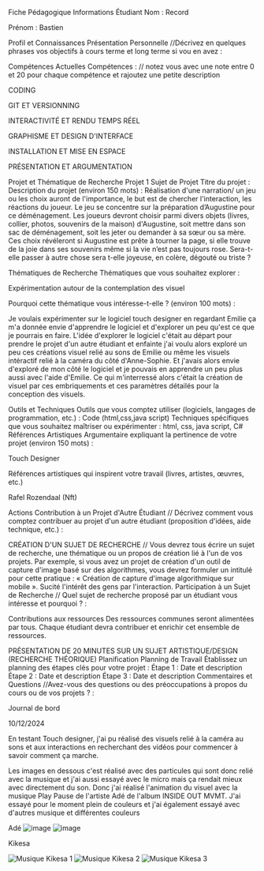 Fiche Pédagogique Informations Étudiant Nom : Record

Prénom : Bastien

Profil et Connaissances Présentation Personnelle //Décrivez en quelques phrases vos objectifs à cours terme et long terme si vou en avez :

Compétences Actuelles Compétences : // notez vous avec une note entre 0 et 20 pour chaque compétence et rajoutez une petite description

CODING

GIT ET VERSIONNING

INTERACTIVITÉ ET RENDU TEMPS RÉEL

GRAPHISME ET DESIGN D'INTERFACE

INSTALLATION ET MISE EN ESPACE

PRÉSENTATION ET ARGUMENTATION

Projet et Thématique de Recherche Projet 1 Sujet de Projet Titre du projet : Description du projet (environ 150 mots) : Réalisation d'une narration/ un jeu ou les choix auront de l'importance, le but est de chercher l'interaction, les réactions du joueur. Le jeu se concentre sur la préparation d’Augustine pour ce déménagement. Les joueurs devront choisir parmi divers objets (livres, collier, photos, souvenirs de la maison) d'Augustine, soit mettre dans son sac de déménagement, soit les jeter ou demander à sa sœur ou sa mère. Ces choix révéleront si Augustine est prête à tourner la page, si elle trouve de la joie dans ses souvenirs même si la vie n’est pas toujours rose. Sera-t-elle passer à autre chose sera t-elle joyeuse, en colère, dégouté ou triste ?

Thématiques de Recherche Thématiques que vous souhaitez explorer :

Expérimentation autour de la contemplation des visuel

Pourquoi cette thématique vous intéresse-t-elle ? (environ 100 mots) :

Je voulais expérimenter sur le logiciel touch designer en regardant Emilie ça m'a donnée envie d'apprendre le logiciel et d'explorer un peu qu'est ce que je pourrais en faire. L'idée d'explorer le logiciel c'était au départ pour prendre le projet d'un autre étudiant et enfainte j'ai voulu alors exploré un peu ces créations visuel relié au sons de Emilie ou même les visuels intéractif relié à la caméra du côté d'Anne-Sophie. Et j'avais alors envie d'exploré de mon côté le logiciel et je pouvais en apprendre un peu plus aussi avec l'aide d'Emilie. Ce qui m'interressé alors c'était la création de visuel par ces embriquements et ces paramètres détailés pour la conception des visuels.

Outils et Techniques Outils que vous comptez utiliser (logiciels, langages de programmation, etc.) : Code (html,css,java script) Techniques spécifiques que vous souhaitez maîtriser ou expérimenter : html, css, java script, C# Références Artistiques Argumentaire expliquant la pertinence de votre projet (environ 150 mots) :

Touch Designer

Références artistiques qui inspirent votre travail (livres, artistes, œuvres, etc.)

Rafel Rozendaal (Nft)

Actions Contribution à un Projet d'Autre Étudiant // Décrivez comment vous comptez contribuer au projet d'un autre étudiant (proposition d'idées, aide technique, etc.) :

CRÉATION D'UN SUJET DE RECHERCHE // Vous devrez tous écrire un sujet de recherche, une thématique ou un propos de création lié à l'un de vos projets. Par exemple, si vous avez un projet de création d'un outil de capture d'image basé sur des algorithmes, vous devrez formuler un intitulé pour cette pratique : « Création de capture d'image algorithmique sur mobile ». Sucité l'intérêt des gens par l'interaction. Participation à un Sujet de Recherche // Quel sujet de recherche proposé par un étudiant vous intéresse et pourquoi ? :

Contributions aux ressources Des ressources communes seront alimentées par tous. Chaque étudiant devra contribuer et enrichir cet ensemble de ressources.

PRÉSENTATION DE 20 MINUTES SUR UN SUJET ARTISTIQUE/DESIGN (RECHERCHE THÉORIQUE) Planification Planning de Travail Établissez un planning des étapes clés pour votre projet : Étape 1 : Date et description Étape 2 : Date et description Étape 3 : Date et description Commentaires et Questions //Avez-vous des questions ou des préoccupations à propos du cours ou de vos projets ? :

Journal de bord

10/12/2024

En testant Touch designer, j'ai pu réalisé des visuels relié à la caméra au sons et aux interactions en recherchant des vidéos pour commencer à savoir comment ça marche. 

Les images en dessous c'est réalisé avec des particules qui sont donc relié avec la musique et j'ai aussi essayé avec le micro mais ça rendait mieux avec directement du son. Donc j'ai réalisé l'animation du visuel avec la musique Play Pause de l'artiste Adé de l'album INSIDE OUT MVMT.
J'ai essayé pour le moment plein de couleurs et j'ai également essayé avec d'autres musique et différentes couleurs

Adé
![image](https://github.com/user-attachments/assets/7535cd1a-d6e0-4ae2-8337-d6c7356f8d3d)
![image](https://github.com/user-attachments/assets/558dd7a3-f0d3-454e-94d6-9eb74da5affe)

Kikesa

![Musique Kikesa 1](https://github.com/user-attachments/assets/be2f4024-329d-4037-9392-77fbd6e7e776)
![Musique Kikesa 2](https://github.com/user-attachments/assets/6487747b-f9f5-4070-82a8-f3d2f1e13a7b)
![Musique Kikesa 3](https://github.com/user-attachments/assets/ca9b302f-9485-4144-b530-db573dc5be6f)



